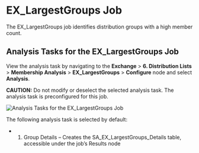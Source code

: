 # EX_LargestGroups Job

The EX_LargestGroups job identifies distribution groups with a high member count.

## Analysis Tasks for the EX_LargestGroups Job

View the analysis task by navigating to the **Exchange** > **6. Distribution Lists** > **Membership
Analysis** > **EX_LargestGroups** > **Configure** node and select **Analysis**.

**CAUTION:** Do not modify or deselect the selected analysis task. The analysis task is
preconfigured for this job.

![Analysis Tasks for the EX_LargestGroups Job](/img/product_docs/accessanalyzer/12.0/solutions/exchange/distributionlists/membershipanalysis/largestgroupsanalysis.webp)

The following analysis task is selected by default:

-   1. Group Details – Creates the SA_EX_LargestGroups_Details table, accessible under the job’s
       Results node
